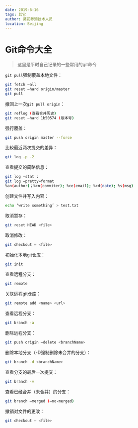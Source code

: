 ```yaml
---
date: 2019-6-16
tags: 其它
author: 葵花养殖技术人员
location: Beijing
---
```


# Git命令大全
> 这里是平时自己记录的一些常用的git命令

`git pull`强制覆盖本地文件：
```bash
git fetch —all
git reset —hard origin/master
git pull
```

撤回上一次`git pull origin`：
```bash
git reflog (查看合并历史)
git reset —hard 1b50574 (版本号)
```

强行覆盖：
```bash
git push origin master --force
```

比较最近两次提交的差异：
```bash
git log -p -2 
```

查看提交的简略信息：
```bash
git log —stat :
git log —pretty=format
%an(author)；%cn(commiter); %ce(email); %cd(date); %s(msg)
```

创建文件并写入内容：
```bash
echo ‘write something’ > test.txt
```

取消暂存：
```bash
git reset HEAD <file>
```

取消修改：
```bash
git checkout — <file>
```

初始化本地git仓库：
```bash
git init 
```

查看远程分支：
```bash
git remote 
```

关联远程git仓库：
```bash
git remote add <name> <url>
```

查看远程分支：
```bash
git branch -a 
```

删除远程分支：
```bash
git push origin —delete <branchName>
```

删除本地分支（-D强制删除未合并的分支）：
```bash
git branch -d <branchName>
```

查看分支的最后一次提交：
```bash
git branch -v
```

查看已经合并（未合并）的分支：
```bash
git branch —merged (—no-merged)
```

撤销对文件的更改：
```bash
git checkout — <file>
```